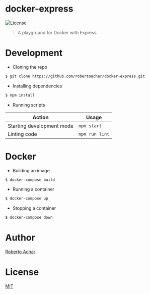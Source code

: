# docker-express

[![License][license-badge]][license-url]

> A playground for Docker with Express.

# Development

* Cloning the repo

```bash
$ git clone https://github.com/robertoachar/docker-express.git
```

* Installing dependencies

```bash
$ npm install
```

* Running scripts

| Action                    | Usage          |
| ------------------------- | -------------- |
| Starting development mode | `npm start`    |
| Linting code              | `npm run lint` |

# Docker

* Building an image

```bash
$ docker-compose build
```

* Running a container

```bash
$ docker-compose up
```

* Stopping a container

```bash
$ docker-compose down
```

# Author

[Roberto Achar](https://twitter.com/robertoachar)

# License

[MIT](https://github.com/robertoachar/docker-express/blob/master/LICENSE)

[license-badge]: https://img.shields.io/github/license/robertoachar/docker-express.svg
[license-url]: https://opensource.org/licenses/MIT
